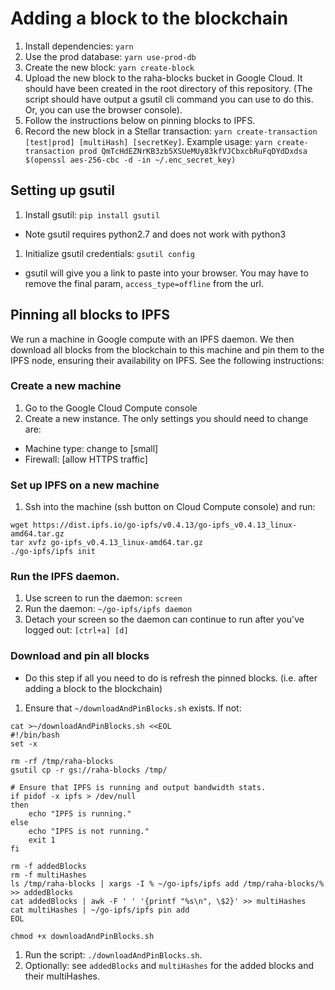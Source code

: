 # Adding a block to the blockchain

1.  Install dependencies: `yarn`
1.  Use the prod database: `yarn use-prod-db`
1.  Create the new block: `yarn create-block`
1.  Upload the new block to the raha-blocks bucket in Google Cloud.
    It should have been created in the root directory of this repository.
    (The script should have output a gsutil cli command you can use to do this.
    Or, you can use the browser console).
1.  Follow the instructions below on pinning blocks to IPFS.
1.  Record the new block in a Stellar transaction:
    `yarn create-transaction [test|prod] [multiHash] [secretKey]`. Example usage:
    `yarn create-transaction prod QmTcHdEZNrKB3zb5XSUeMUy83kfVJCbxcbRuFqDYdDxdsa $(openssl aes-256-cbc -d -in ~/.enc_secret_key)`

## Setting up gsutil

1.  Install gsutil: `pip install gsutil`

* Note gsutil requires python2.7 and does not work with python3

1.  Initialize gsutil credentials: `gsutil config`

* gsutil will give you a link to paste into your browser. You may have to
  remove the final param, `access_type=offline` from the url.

## Pinning all blocks to IPFS

We run a machine in Google compute with an IPFS daemon.
We then download all blocks from the blockchain to this machine
and pin them to the IPFS node, ensuring their availability on
IPFS. See the following instructions:

### Create a new machine

1.  Go to the Google Cloud Compute console
1.  Create a new instance. The only settings you should need to change are:

* Machine type: change to [small]
* Firewall: [allow HTTPS traffic]

### Set up IPFS on a new machine

1.  Ssh into the machine (ssh button on Cloud Compute console) and run:

```
wget https://dist.ipfs.io/go-ipfs/v0.4.13/go-ipfs_v0.4.13_linux-amd64.tar.gz
tar xvfz go-ipfs_v0.4.13_linux-amd64.tar.gz
./go-ipfs/ipfs init
```

### Run the IPFS daemon.

1.  Use screen to run the daemon: `screen`
1.  Run the daemon: `~/go-ipfs/ipfs daemon`
1.  Detach your screen so the daemon can continue to run after
    you've logged out: `[ctrl+a] [d]`

### Download and pin all blocks

* Do this step if all you need to do is refresh the pinned
  blocks. (i.e. after adding a block to the blockchain)

1.  Ensure that `~/downloadAndPinBlocks.sh` exists. If not:

```
cat >~/downloadAndPinBlocks.sh <<EOL
#!/bin/bash
set -x

rm -rf /tmp/raha-blocks
gsutil cp -r gs://raha-blocks /tmp/

# Ensure that IPFS is running and output bandwidth stats.
if pidof -x ipfs > /dev/null
then
    echo "IPFS is running."
else
    echo "IPFS is not running."
    exit 1
fi

rm -f addedBlocks
rm -f multiHashes
ls /tmp/raha-blocks | xargs -I % ~/go-ipfs/ipfs add /tmp/raha-blocks/% >> addedBlocks
cat addedBlocks | awk -F ' ' '{printf "%s\n", \$2}' >> multiHashes
cat multiHashes | ~/go-ipfs/ipfs pin add
EOL

chmod +x downloadAndPinBlocks.sh
```

1.  Run the script: `./downloadAndPinBlocks.sh`.
1.  Optionally: see `addedBlocks` and `multiHashes` for the
    added blocks and their multiHashes.
